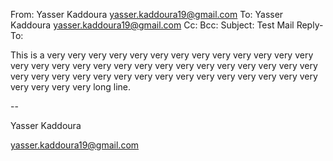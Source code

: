 From: Yasser Kaddoura <yasser.kaddoura19@gmail.com>
To: Yasser Kaddoura <yasser.kaddoura19@gmail.com>
Cc:
Bcc:
Subject: Test Mail
Reply-To:

This is a very very very very very very very very very very very very very very very very very very very very very very very very very very very very very very very very very very very very very very very very very very very very very very very long line.

-- 

Yasser Kaddoura

yasser.kaddoura19@gmail.com

